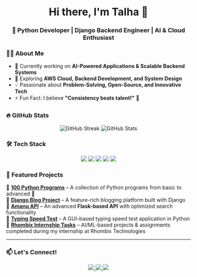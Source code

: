 <h1 align="center">Hi there, I'm Talha 👋</h1>  
<h3 align="center">🚀 Python Developer | Django Backend Engineer | AI & Cloud Enthusiast</h3>  

### 👨‍💻 About Me  
- 🔭 Currently working on **AI-Powered Applications & Scalable Backend Systems**  
- 🌱 Exploring **AWS Cloud, Backend Development, and System Design**  
- 💡 Passionate about **Problem-Solving, Open-Source, and Innovative Tech**  
- ⚡ Fun Fact: I believe **"Consistency beats talent!"** 🚀  

### 🔥 GitHub Stats  
<p align="center">
  <img src="https://github-readme-streak-stats.herokuapp.com/?user=talhawkk&theme=dark&hide_border=false" alt="GitHub Streak"/>
  <img src="https://github-readme-stats.vercel.app/api?username=talhawkk&show_icons=true&theme=dark" alt="GitHub Stats"/>
</p>

### 🛠️ Tech Stack  
<p align="center">
  <img src="https://img.shields.io/badge/Python-3776AB?style=for-the-badge&logo=python&logoColor=white"/>
  <img src="https://img.shields.io/badge/Django-092E20?style=for-the-badge&logo=django&logoColor=white"/>
  <img src="https://img.shields.io/badge/AWS-232F3E?style=for-the-badge&logo=amazon-aws&logoColor=white"/>
  <img src="https://img.shields.io/badge/PostgreSQL-316192?style=for-the-badge&logo=postgresql&logoColor=white"/>
  <img src="https://img.shields.io/badge/JavaScript-F7DF1E?style=for-the-badge&logo=javascript&logoColor=black"/>
</p>

### 🚀 Featured Projects  
🔹 **[100 Python Programs](https://github.com/talhawkk/100-Python-programs-Basic-to-Advanced)** – A collection of Python programs from basic to advanced 🚀  
🔹 **[Django Blog Project](https://github.com/talhawkk/Django-Blog)** – A feature-rich blogging platform built with Django  
🔹 **[Amanu API](https://github.com/talhawkk/Amanu-API)** – An advanced **Flask-based API** with optimized search functionality  
🔹 **[Typing Speed Test](https://github.com/talhawkk/Typing-Speed-Test)** – A GUI-based typing speed test application in Python  
🔹 **[Rhombix Internship Tasks](https://github.com/talhawkk/Rhombix-Internship-Tasks)** – AI/ML-based projects & assignments completed during my internship at Rhombix Technologies  

---

### 📫 Let's Connect!  
<p align="center">
  <a href="https://linkedin.com/in/talhawkk">
    <img src="https://img.shields.io/badge/LinkedIn-0077B5?style=for-the-badge&logo=linkedin&logoColor=white"/>
  </a>
  <a href="mailto:talhawkk@gmail.com">
    <img src="https://img.shields.io/badge/Email-D14836?style=for-the-badge&logo=gmail&logoColor=white"/>
  </a>
  <a href="https://github.com/talhawkk">
    <img src="https://img.shields.io/badge/GitHub-181717?style=for-the-badge&logo=github&logoColor=white"/>
  </a>
</p>
